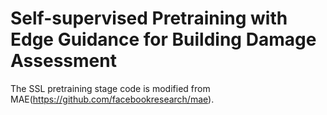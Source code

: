 # Self-supervised Pretraining with Edge Guidance for Building Damage Assessment

The SSL pretraining stage code is modified from MAE(https://github.com/facebookresearch/mae).
